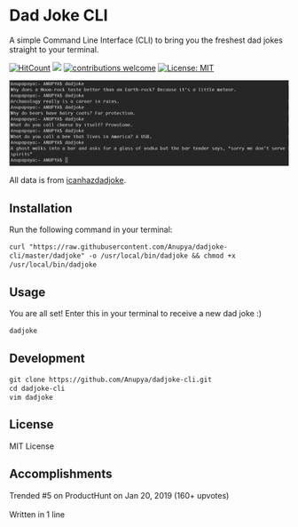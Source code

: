 # Dad Joke CLI
A simple Command Line Interface (CLI) to bring you the freshest dad jokes straight to your terminal.

[![HitCount](http://hits.dwyl.com/Anupya/dadjoke-cli.svg)](http://hits.dwyl.com/Anupya/dadjoke-cli) ![](https://img.badgesize.io/Anupya/dadjoke-cli/master/dadjoke.svg) [![contributions welcome](https://img.shields.io/badge/contributions-welcome-brightgreen.svg?style=flat)](https://github.com/dwyl/esta/issues) [![License: MIT](https://img.shields.io/badge/License-MIT-yellow.svg)](https://opensource.org/licenses/MIT)

![](https://raw.githubusercontent.com/Anupya/dadjoke-cli/master/screenshot.png)

All data is from [icanhazdadjoke](https://icanhazdadjoke.com/api).

## Installation

Run the following command in your terminal:

```
curl "https://raw.githubusercontent.com/Anupya/dadjoke-cli/master/dadjoke" -o /usr/local/bin/dadjoke && chmod +x /usr/local/bin/dadjoke
```

## Usage

You are all set! Enter this in your terminal to receive a new dad joke :)

```
dadjoke
```

## Development

```
git clone https://github.com/Anupya/dadjoke-cli.git
cd dadjoke-cli
vim dadjoke
```

## License

MIT License

## Accomplishments

Trended #5 on ProductHunt on Jan 20, 2019 (160+ upvotes) <br> </br>
Written in 1 line
